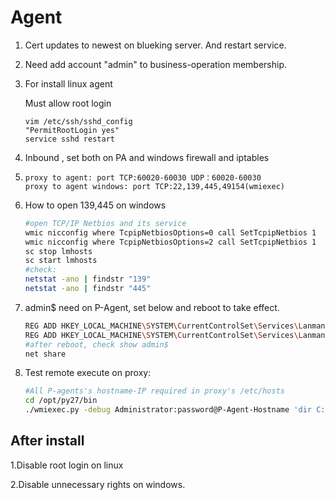 # Agent

1. Cert updates to newest on blueking server. And restart service.
2. Need add account "admin" to business-operation membership.
3. For install linux agent 

   Must  allow root login

   ```text
   vim /etc/ssh/sshd_config
   "PermitRootLogin yes"
   service sshd restart
   ```

4. Inbound , set both on PA and windows firewall and  iptables
5. ```text
   proxy to agent: port TCP:60020-60030 UDP：60020-60030 
   proxy to agent windows: port TCP:22,139,445,49154(wmiexec)
   ```
6. How to open 139,445 on windows

   ```bash
   #open TCP/IP Netbios and its service
   wmic nicconfig where TcpipNetbiosOptions=0 call SetTcpipNetbios 1
   wmic nicconfig where TcpipNetbiosOptions=2 call SetTcpipNetbios 1
   sc stop lmhosts
   sc start lmhosts
   #check: 
   netstat -ano | findstr "139" 
   netstat -ano | findstr "445"
   ```

7. admin$ need on P-Agent, set below and reboot to take effect.

   ```bash
   REG ADD HKEY_LOCAL_MACHINE\SYSTEM\CurrentControlSet\Services\LanmanServer\Parameters /v AutoShareWks /t REG_DWORD /d 1 /f
   REG ADD HKEY_LOCAL_MACHINE\SYSTEM\CurrentControlSet\Services\LanmanServer\Parameters /v AutoShareServer /t REG_DWORD /d 1 /f
   #after reboot, check show admin$
   net share
   ```

8. Test remote execute on proxy:

   ```bash
   #All P-agents's hostname-IP required in proxy's /etc/hosts
   cd /opt/py27/bin
   ./wmiexec.py -debug Administrator:password@P-Agent-Hostname 'dir C:\'
   ```

## After install 

1.Disable  root login on linux

2.Disable unnecessary rights on windows.



